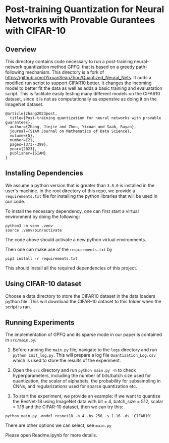 # Post-training Quantization for Neural Networks with Provable Gurantees with CIFAR-10

## Overview 
This directory contains code necessary to run a post-training neural-network quantization method GPFQ, that
is based on a greedy path-following mechanism. This directory is a fork of https://github.com/YixuanSeanZhou/Quantized_Neural_Nets. It adds a modified run script to support CIFAR10 better. It changes the incoming model to better fit the data as well as adds a basic training and evaluatation script. This is faclitate easily testing many different models on the CIFAR10 dataset, since it is not as computationally as expensive as doing it on the ImageNet dataset.

    @article{zhang2023post,
      title={Post-training quantization for neural networks with provable guarantees},
      author={Zhang, Jinjie and Zhou, Yixuan and Saab, Rayan},
      journal={SIAM Journal on Mathematics of Data Science},
      volume={5},
      number={2},
      pages={373--399},
      year={2023},
      publisher={SIAM}
    }

## Installing Dependencies
We assume a python version that is greater than `3.8.0` is installed in the user's 
machine. In the root directory of this repo, we provide a `requirements.txt` file for installing the python libraries that will be used in our code. 

To install the necessary dependency, one can first start a virtual environment
by doing the following: 
```
python3 -m venv .venv
source .venv/bin/activate
```
The code above should activate a new python virtual environments.

Then one can make use of the `requirements.txt` by 
```
pip3 install -r requirements.txt
```
This should install all the required dependencies of this project. 

## Using CIFAR-10 dataset
Choose a data directory to store the CIFAR10 dataset in the data loaders python file. This will download the CIFAR-10 dataset to this folder when the script is ran.

## Running Experiments

The implementation of GPFQ and its sparse mode in our paper is contained in `src/main.py`. 

1. Before running the `main.py` file, navigate to the `logs` directory and run `python init_log.py`. This will prepare a log file `Quantization_Log.csv` which is used to store the results of the experiment. 

2. Open the `src` directory and run `python main.py -h` to check hyperparameters, including the number of bits/batch size used for quantization, the scalar of alphabets, the probability for subsampling in CNNs, and regularizations used for sparse quantization etc.

3. To start the experiment, we provide an example: If we want to quantize the ResNet-18 using ImageNet data with bit = 4, batch_size = 512, scalar = 1.16 and the CIFAR-10 dataset, then we can try this:
```
python main.py -model resnet18 -b 4 -bs 256 -s 1.16 -ds 'CIFAR10'
```
There are other options we can select, see `main.py`

Please open Readme.ipynb for more details. 
